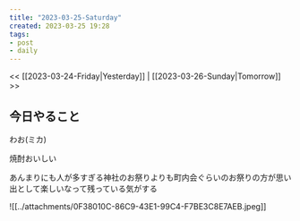 ```yaml
---
title: "2023-03-25-Saturday"
created: 2023-03-25 19:28
tags:
- post
- daily
---
```


<< [[2023-03-24-Friday|Yesterday]] | [[2023-03-26-Sunday|Tomorrow]] >>

## 今日やること

わお(ミカ)

焼酎おいしい

あんまりにも人が多すぎる神社のお祭りよりも町内会ぐらいのお祭りの方が思い出として楽しいなって残っている気がする

![[../attachments/0F38010C-86C9-43E1-99C4-F7BE3C8E7AEB.jpeg]]